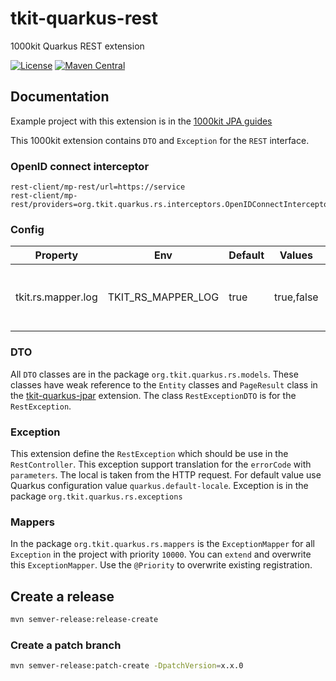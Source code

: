# tkit-quarkus-rest

1000kit Quarkus REST extension

[![License](https://img.shields.io/badge/license-Apache--2.0-green?style=for-the-badge&logo=apache)](https://www.apache.org/licenses/LICENSE-2.0)
[![Maven Central](https://img.shields.io/maven-central/v/org.tkit.quarkus/tkit-quarkus-rest?logo=java&style=for-the-badge)](https://maven-badges.herokuapp.com/maven-central/org.tkit.quarkus/tkit-quarkus-rest)

## Documentation

Example project with this extension is in the [1000kit JPA guides](https://1000kit.gitlab.io/guides/docs/quarkus/quarkus-jpa-project/)

This 1000kit extension contains `DTO` and `Exception` for the `REST` interface.

### OpenID connect interceptor

```properties
rest-client/mp-rest/url=https://service
rest-client/mp-rest/providers=org.tkit.quarkus.rs.interceptors.OpenIDConnectInterceptor
```
### Config

| Property | Env | Default | Values | Description |
| ------------- | ------------- | ------------- | ------------- | ------------- |
| tkit.rs.mapper.log | TKIT_RS_MAPPER_LOG | true | true,false | Disable or enable log in the exception mapper | 

### DTO

All `DTO` classes are in the package `org.tkit.quarkus.rs.models`. These classes have weak reference to the
`Entity` classes and `PageResult` class in the [tkit-quarkus-jpar]() extension.
The class `RestExceptionDTO` is for the `RestException`.

### Exception

This extension define the `RestException` which should be use in the `RestController`. This exception support 
translation for the `errorCode` with `parameters`. The local is taken from the HTTP request. For default value use
Quarkus configuration value `quarkus.default-locale`. 
Exception is in the package `org.tkit.quarkus.rs.exceptions`

### Mappers

In the package `org.tkit.quarkus.rs.mappers` is the `ExceptionMapper` for all `Exception` in the project with priority `10000`.
You can `extend` and overwrite this `ExceptionMapper`. Use the `@Priority` to overwrite existing registration.

## Create a release

```bash
mvn semver-release:release-create
```

### Create a patch branch
```bash
mvn semver-release:patch-create -DpatchVersion=x.x.0
```
